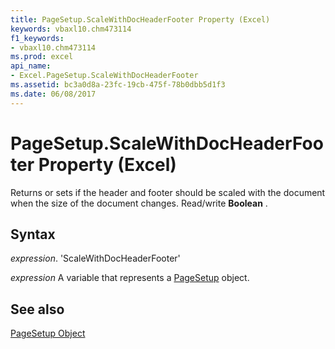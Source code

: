 ```yaml
---
title: PageSetup.ScaleWithDocHeaderFooter Property (Excel)
keywords: vbaxl10.chm473114
f1_keywords:
- vbaxl10.chm473114
ms.prod: excel
api_name:
- Excel.PageSetup.ScaleWithDocHeaderFooter
ms.assetid: bc3a0d8a-23fc-19cb-475f-78b0dbb5d1f3
ms.date: 06/08/2017
---
```



# PageSetup.ScaleWithDocHeaderFooter Property (Excel)

Returns or sets if the header and footer should be scaled with the document when the size of the document changes. Read/write  **Boolean** .


## Syntax

 _expression_. 'ScaleWithDocHeaderFooter'

 _expression_ A variable that represents a [PageSetup](./Excel.PageSetup.md) object.


## See also


[PageSetup Object](Excel.PageSetup.md)

